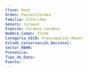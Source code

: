 ```yaml
---
Clase: Aves
Orden: Passeriformes
Familia: Icteridae
Género: Curaeus
Especie: Curaeus curaeus
Nombre_Común: Tordo
Categoría_UICN: Preocupación Menor
Estado_Conservación_Nacional: 
Sector_RBHH: 
Presencia: 
Tipo_de_Dato: 
Fuente: 
---
```

